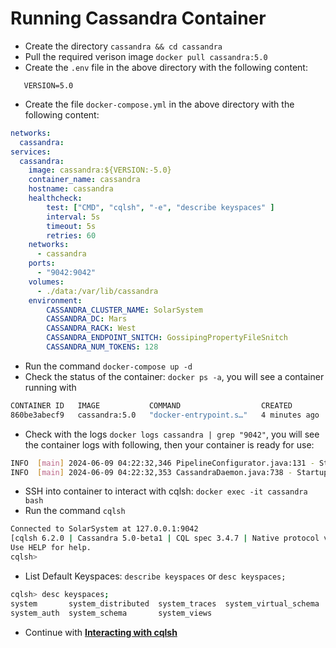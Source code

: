 # Running Cassandra Container

- Create the directory `cassandra && cd cassandra`
- Pull the required verison image `docker pull cassandra:5.0`
- Create the `.env` file in the above directory with the following content:

```
   VERSION=5.0
```

- Create the file `docker-compose.yml` in the above directory with the following content:

```yml
networks:
  cassandra:
services:
  cassandra:
    image: cassandra:${VERSION:-5.0}
    container_name: cassandra
    hostname: cassandra
    healthcheck:
        test: ["CMD", "cqlsh", "-e", "describe keyspaces" ]
        interval: 5s
        timeout: 5s
        retries: 60
    networks:
      - cassandra
    ports:
      - "9042:9042"
    volumes:
      - ./data:/var/lib/cassandra
    environment: 
        CASSANDRA_CLUSTER_NAME: SolarSystem
        CASSANDRA_DC: Mars
        CASSANDRA_RACK: West
        CASSANDRA_ENDPOINT_SNITCH: GossipingPropertyFileSnitch
        CASSANDRA_NUM_TOKENS: 128
```

- Run the command `docker-compose up -d`
- Check the status of the container: `docker ps -a`, you will see a container running with

```bash
CONTAINER ID   IMAGE           COMMAND                  CREATED         STATUS                   PORTS                                                       NAMES
860be3abecf9   cassandra:5.0   "docker-entrypoint.s…"   4 minutes ago   Up 4 minutes (healthy)   7000-7001/tcp, 7199/tcp, 9160/tcp, 0.0.0.0:9042->9042/tcp   cassandra
```

- Check with the logs `docker logs cassandra | grep "9042"`, you will see the container logs with following, then your container is ready for use:

```bash
INFO  [main] 2024-06-09 04:22:32,346 PipelineConfigurator.java:131 - Starting listening for CQL clients on /0.0.0.0:9042 (unencrypted)...
INFO  [main] 2024-06-09 04:22:32,353 CassandraDaemon.java:738 - Startup complete
```

- SSH into container to interact with cqlsh: `docker exec -it cassandra bash`
- Run the command `cqlsh`

```bash
Connected to SolarSystem at 127.0.0.1:9042
[cqlsh 6.2.0 | Cassandra 5.0-beta1 | CQL spec 3.4.7 | Native protocol v5]
Use HELP for help.
cqlsh> 
```

- List Default Keyspaces: `describe keyspaces` or `desc keyspaces;`

```bash
cqlsh> desc keyspaces;
system       system_distributed  system_traces  system_virtual_schema
system_auth  system_schema       system_views 
```

- Continue with [**Interacting with cqlsh**](https://github.com/jinnabaalu/infinite-docker-compose/blob/main/cassandra/2.interact-with-cqlsh.md)
